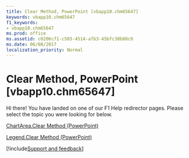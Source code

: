 ```yaml
---
title: Clear Method, PowerPoint [vbapp10.chm65647]
keywords: vbapp10.chm65647
f1_keywords:
- vbapp10.chm65647
ms.prod: office
ms.assetid: c0206cf1-c503-4514-a7b3-45bfc38b08c0
ms.date: 06/08/2017
localization_priority: Normal
---
```



# Clear Method, PowerPoint [vbapp10.chm65647]

Hi there! You have landed on one of our F1 Help redirector pages. Please select the topic you were looking for below.

[ChartArea.Clear Method (PowerPoint)](http://msdn.microsoft.com/library/fa22b630-405c-f771-faaa-14bdf8d9fa8b%28Office.15%29.aspx)

[Legend.Clear Method (PowerPoint)](http://msdn.microsoft.com/library/a003e3fd-2b90-a799-80d9-1540ccfc33ef%28Office.15%29.aspx)

[!include[Support and feedback](~/includes/feedback-boilerplate.md)]